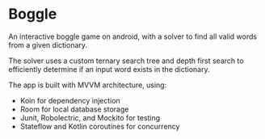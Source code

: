 # Boggle
An interactive boggle game on android, with a solver to find all valid words from a given dictionary. 

The solver uses a custom ternary search tree and depth first search to efficiently determine if an input word exists in the dictionary. 

The app is built with MVVM architecture, using:
- Koin for dependency injection
- Room for local database storage
- Junit, Robolectric, and Mockito for testing
- Stateflow and Kotlin coroutines for concurrency

